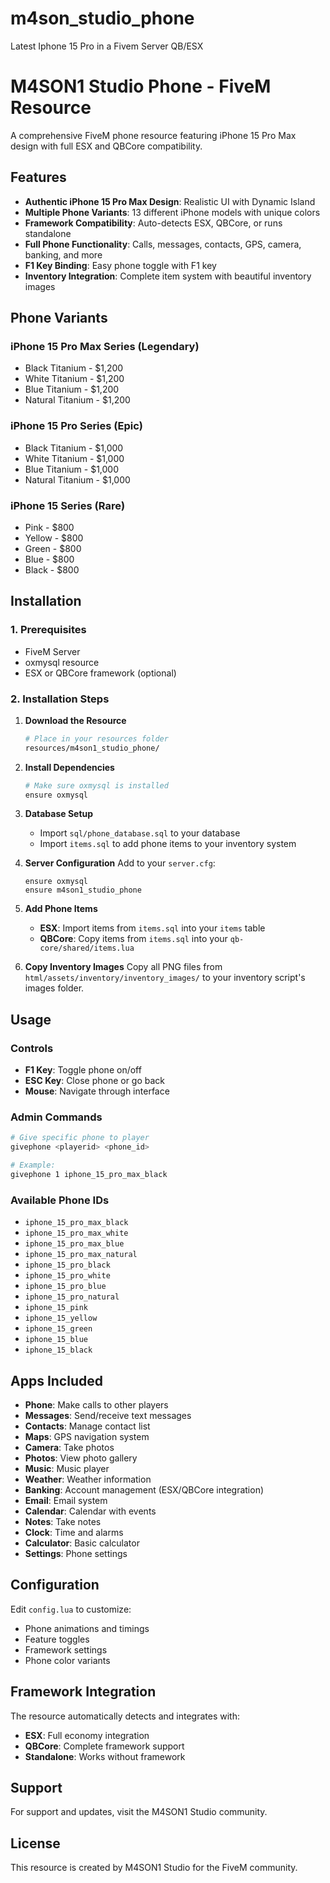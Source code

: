 # m4son_studio_phone
Latest Iphone 15 Pro in a Fivem Server QB/ESX


# M4SON1 Studio Phone - FiveM Resource

A comprehensive FiveM phone resource featuring iPhone 15 Pro Max design with full ESX and QBCore compatibility.

## Features

- **Authentic iPhone 15 Pro Max Design**: Realistic UI with Dynamic Island
- **Multiple Phone Variants**: 13 different iPhone models with unique colors
- **Framework Compatibility**: Auto-detects ESX, QBCore, or runs standalone
- **Full Phone Functionality**: Calls, messages, contacts, GPS, camera, banking, and more
- **F1 Key Binding**: Easy phone toggle with F1 key
- **Inventory Integration**: Complete item system with beautiful inventory images

## Phone Variants

### iPhone 15 Pro Max Series (Legendary)
- Black Titanium - $1,200
- White Titanium - $1,200  
- Blue Titanium - $1,200
- Natural Titanium - $1,200

### iPhone 15 Pro Series (Epic)
- Black Titanium - $1,000
- White Titanium - $1,000
- Blue Titanium - $1,000
- Natural Titanium - $1,000

### iPhone 15 Series (Rare)
- Pink - $800
- Yellow - $800
- Green - $800
- Blue - $800
- Black - $800

## Installation

### 1. Prerequisites
- FiveM Server
- oxmysql resource
- ESX or QBCore framework (optional)

### 2. Installation Steps

1. **Download the Resource**
   ```bash
   # Place in your resources folder
   resources/m4son1_studio_phone/
   ```

2. **Install Dependencies**
   ```bash
   # Make sure oxmysql is installed
   ensure oxmysql
   ```

3. **Database Setup**
   - Import `sql/phone_database.sql` to your database
   - Import `items.sql` to add phone items to your inventory system

4. **Server Configuration**
   Add to your `server.cfg`:
   ```
   ensure oxmysql
   ensure m4son1_studio_phone
   ```

5. **Add Phone Items**
   - **ESX**: Import items from `items.sql` into your `items` table
   - **QBCore**: Copy items from `items.sql` into your `qb-core/shared/items.lua`

6. **Copy Inventory Images**
   Copy all PNG files from `html/assets/inventory/inventory_images/` to your inventory script's images folder.

## Usage

### Controls
- **F1 Key**: Toggle phone on/off
- **ESC Key**: Close phone or go back
- **Mouse**: Navigate through interface

### Admin Commands
```bash
# Give specific phone to player
givephone <playerid> <phone_id>

# Example:
givephone 1 iphone_15_pro_max_black
```

### Available Phone IDs
- `iphone_15_pro_max_black`
- `iphone_15_pro_max_white`
- `iphone_15_pro_max_blue`
- `iphone_15_pro_max_natural`
- `iphone_15_pro_black`
- `iphone_15_pro_white`
- `iphone_15_pro_blue`
- `iphone_15_pro_natural`
- `iphone_15_pink`
- `iphone_15_yellow`
- `iphone_15_green`
- `iphone_15_blue`
- `iphone_15_black`

## Apps Included

- **Phone**: Make calls to other players
- **Messages**: Send/receive text messages
- **Contacts**: Manage contact list
- **Maps**: GPS navigation system
- **Camera**: Take photos
- **Photos**: View photo gallery
- **Music**: Music player
- **Weather**: Weather information
- **Banking**: Account management (ESX/QBCore integration)
- **Email**: Email system
- **Calendar**: Calendar with events
- **Notes**: Take notes
- **Clock**: Time and alarms
- **Calculator**: Basic calculator
- **Settings**: Phone settings

## Configuration

Edit `config.lua` to customize:
- Phone animations and timings
- Feature toggles
- Framework settings
- Phone color variants

## Framework Integration

The resource automatically detects and integrates with:
- **ESX**: Full economy integration
- **QBCore**: Complete framework support
- **Standalone**: Works without framework

## Support

For support and updates, visit the M4SON1 Studio community.

## License

This resource is created by M4SON1 Studio for the FiveM community.
